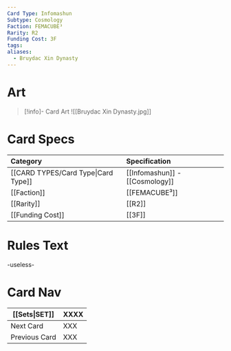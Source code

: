 ```yaml
---
Card Type: Infomashun
Subtype: Cosmology
Faction: FEMACUBE³
Rarity: R2
Funding Cost: 3F
tags: 
aliases:
  - Bruydac Xin Dynasty
---
```

# Art

> [!info]- Card Art
> ![[Bruydac Xin Dynasty.jpg]]

# Card Specs

| Category | Specification| 
| :--- | :--- |
| [[CARD TYPES/Card Type\|Card Type]] | [[Infomashun]] - [[Cosmology]] |  
| [[Faction]] | [[FEMACUBE³]] | 
| [[Rarity]] | [[R2]] | 
| [[Funding Cost]] | [[3F]] |  

# Rules Text  

-useless-

# Card Nav

| [[Sets\|SET]]           | XXXX |
| ------------- | ------------------------------ |
| Next Card     | XXX |
| Previous Card | XXX |


